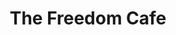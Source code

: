 ---
title: "The Freedom Cafe"
address: "48 Fleet Street, Temple Bar, Dublin City Centre, Co. Dublin, Dublin 2"
tel: "+353 (0)16 77 6361"
county: "Dublin"
category: "Cafes"
type: "Content"
lat: "53.34563446044922"
lng: "-6.260753154754639"
---